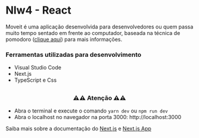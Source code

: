  # Nlw4 - React
 
 Moveit é uma aplicação desenvolvida para desenvolvedores ou quem passa muito tempo sentado em frente ao computador, baseada na técnica de pomodoro ([clique aqui](https://brasilescola.uol.com.br/dicas-de-estudo/tecnica-pomodoro-que-e-e-como-funciona.htm)) para mais informações.
 
 ### Ferramentas utilizadas para desenvolvimento
 
 - Visual Studio Code
 - Next.js
 - TypeScript e Css
 
 ##
 
 <h3 align="center">⚠️⚠️ Atenção ⚠️⚠️ </h3>
 
  - Abra o terminal e execute o comando `yarn dev` ou `npm run dev`
  - Abra o localhost no navegador na porta 3000: http://localhost:3000

Saiba mais sobre a documentação do [Next.js](https://nextjs.org/docs) e [Next.js App](https://nextjs.org/learn/basics/create-nextjs-app)
